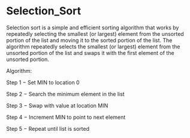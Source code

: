# Selection_Sort
Selection sort is a simple and efficient sorting algorithm that works by repeatedly selecting the smallest (or largest) element from the unsorted portion of the list and moving it to the sorted portion of the list. The algorithm repeatedly selects the smallest (or largest) element from the unsorted portion of the list and swaps it with the first element of the unsorted portion.

Algorithm:

Step 1 − Set MIN to location 0

Step 2 − Search the minimum element in the list

Step 3 − Swap with value at location MIN

Step 4 − Increment MIN to point to next element

Step 5 − Repeat until list is sorted
